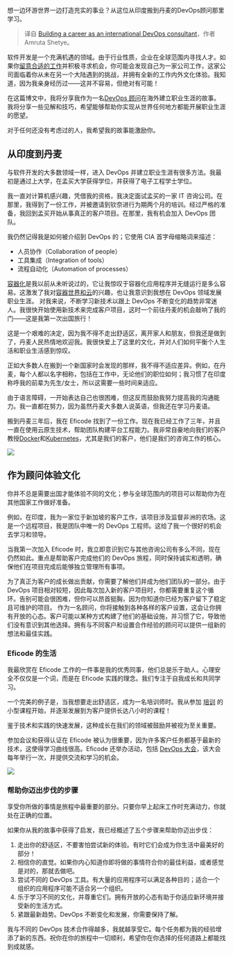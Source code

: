 
<!--
title: 成为国际化的DevOps顾问
cover: ./cover.png
-->

想一边环游世界一边打造充实的事业？从这位从印度搬到丹麦的DevOps顾问那里学习。

> 译自 [Building a career as an international DevOps consultant](https://www.eficode.com/blog/building-a-career-as-an-international-devops-consultant)，作者 Amruta Shetye。

软件开发是一个充满机遇的领域。由于行业性质，企业在全球范围内寻找人才。如果你[留意合适的工作](/careers?hsLang=en)并积极寻求机会，你可能会发现自己为一家公司工作，这家公司面临着你从未在另一个大陆遇到的挑战，并拥有全新的工作内外文化体验。我知道，因为我亲身经历过——这并不容易，但绝对有可能！

在这篇博文中，我将分享我作为一名[DevOps 顾问](/services/devops-transformation?hsLang=en)在海外建立职业生涯的故事。我将分享一些见解和技巧，希望能够帮助你实现从世界任何地方都能开展职业生涯的愿望。

对于任何还没有考虑过的人，我希望我的故事能激励你。

## 从印度到丹麦

与软件开发的大多数领域一样，进入 DevOps 并建立职业生涯有很多方法。我最初是通过上大学，在孟买大学获得学位，并获得了电子工程学士学位。

我一直对计算机感兴趣，凭借我的资格，我决定面试孟买的一家 IT 咨询公司。在那里，我得到了一份工作，并被邀请到钦奈进行为期两个月的培训。经过严格的准备，我回到孟买开始从事真正的客户项目。在那里，我有机会加入 DevOps 团队。

我仍然记得我是如何被介绍到 DevOps 的；它使用 CIA 首字母缩略词来描述：

* 人员协作（Collaboration of people）
* 工具集成（Integration of tools）
* 流程自动化（Automation of processes）

[容器化](/devops-podcast/containers-and-orchestration-with-severi-haverila?hsLang=en)是我以前从未听说过的，它让我惊叹于容器化应用程序并无缝运行是多么容易。这激发了我对[容器世界和云](/guides/make-the-most-of-devops-and-cloud?hsLang=en)的兴趣，也让我意识到我想在 DevOps 领域发展职业生涯。
对我来说，不断学习新技术以跟上 DevOps 不断变化的趋势非常迷人。我很快开始使用新技术来完成客户项目，这时一个前往丹麦的机会敲响了我的门——这是我第一次出国旅行！

这是一个艰难的决定，因为我不得不走出舒适区，离开家人和朋友，但我还是做到了，丹麦人民热情地欢迎我。我很快爱上了这里的文化，并对人们如何平衡个人生活和职业生活感到惊叹。

正如大多数人在搬到一个新国家时会发现的那样，我不得不适应差异。例如，在丹麦，每个人都以名字相称，包括在工作中，无论他们的职位如何；我习惯了在印度称呼我的前辈为先生/女士，所以这需要一些时间来适应。

由于语言障碍，一开始表达自己也很困难，但这反而鼓励我努力提高我的沟通能力。我一直都在努力，因为虽然丹麦大多数人说英语，但我还在学习丹麦语。

搬到丹麦三年后，我在 Eficode 找到了一份工作。现在我已经工作了三年，并且一直在使用云原生技术，帮助团队构建平台工程能力。我非常自豪地向我们的客户教授[Docker](/academy/docker-fundamentals?hsLang=en)和[Kubernetes](/academy/kubernetes-fundamentals?hsLang=en)，尤其是我们的客户，他们是我们的咨询工作的核心。

![](https://www.eficode.com/hs-fs/hubfs/Training-1.png?width=2274&height=1700&name=Training-1.png)

## 作为顾问体验文化

你并不总是需要出国才能体验不同的文化；参与全球范围内的项目可以帮助你为在其他国家工作做好准备。

例如，在印度，我为一家位于新加坡的客户工作，该项目涉及监督非洲的农场。这是一个远程项目，我是团队中唯一的 DevOps 工程师。这给了我一个很好的机会去学习和领导。

当我第一次加入 Eficode 时，我立即意识到它与其他咨询公司有多么不同，现在仍然如此。重点是帮助客户完成他们的 DevOps 旅程，同时保持诚实和透明，确保他们在项目完成后能够独立管理所有事项。

为了真正为客户的成长做出贡献，你需要了解他们并成为他们团队的一部分。由于 DevOps 项目相对较短，因此每次加入新的客户项目时，你都需要重复这个循环。告别可能会很困难，但你可以昂首挺胸，因为你知道你已经为客户留下了稳定且可维护的项目。
作为一名顾问，你将接触到各种各样的客户设置，这会让你拥有开放的心态。客户可能以某种方式构建了他们的基础设施，并习惯了它，导致他们没有意识到其他选择。拥有与不同客户和设置合作经验的顾问可以提供一组新的想法和最佳实践。

### Eficode 的生活

我最欣赏在 Eficode 工作的一件事是我的优秀同事，他们总是乐于助人。心理安全不仅仅是一个词，而是在 Eficode 实践的理念。我们专注于自我成长和共同学习。

一个完美的例子是，当我想要走出舒适区，成为一名培训师时。我从参加 [培训](/services/devops-training?hsLang=en) 的小型课程开始，并逐渐发展到为客户提供长达八小时的课程！

鉴于技术和实践的快速发展，这种成长在我们的领域被鼓励并被视为至关重要。

参加会议和获得认证在 Eficode 被认为很重要，因为许多客户任务都基于最新的技术，这使得学习曲线很高。Eficode 还举办活动，包括 [DevOps 大会](https://www.thedevopsconference.com/copenhagen/register?utm_campaign=The%20DEVOPS%20Conference%2022&utm_source=linkedin&utm_medium=social&utm_content=linkedin-event-tdoc-cph-24&hsLang=en)，该大会每年举行一次，并提供交流和学习的机会。

![](https://www.eficode.com/hs-fs/hubfs/The%20DevOps%20Conference.jpeg?width=3360&height=2240&name=The%20DevOps%20Conference.jpeg)

### 帮助你迈出步伐的步骤

享受你所做的事情是旅程中最重要的部分。只要你早上起床工作时充满动力，你就处在正确的位置。

如果你从我的故事中获得了启发，我已经概述了五个步骤来帮助你迈出步伐：

1. 走出你的舒适区，不要害怕尝试新的体验。有时它们会成为你生活中最美好的部分！
2. 相信你的直觉。如果你内心知道你即将做的事情符合你的最佳利益，或者感觉是对的，那就去做吧。
3. 尝试不同的 DevOps 工具。有大量的应用程序可以满足各种目的；适合一个组织的应用程序可能不适合另一个组织。
4. 乐于学习不同的文化，并尊重它们。拥有开放的心态有助于你适应新环境并接受新的生活方式。
5. 紧跟最新趋势。DevOps 不断变化和发展，你需要保持了解。

我与不同的 DevOps 技术合作得越多，我就越享受它。每个任务都为我的经验增添了新的东西。祝你在你的旅程中一切顺利，希望你在你选择的任何道路上都能找到成就感。
